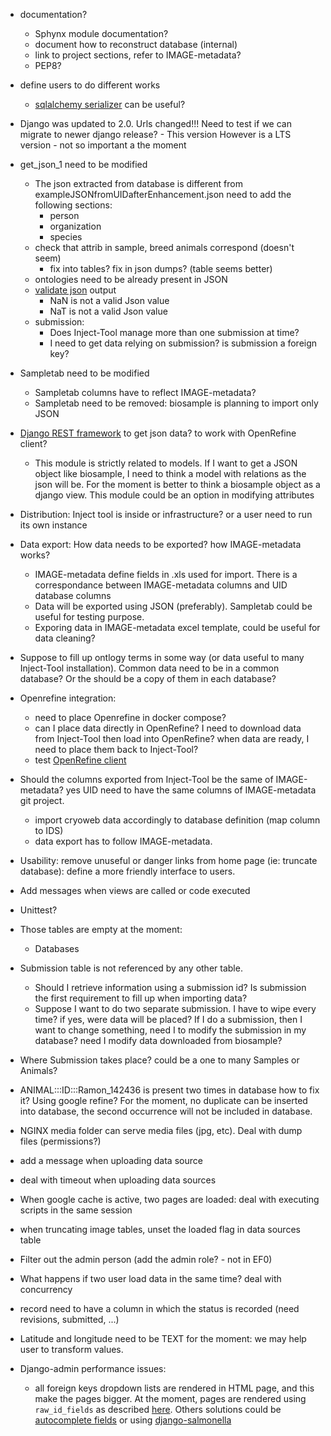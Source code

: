 
* documentation?
  - Sphynx module documentation?
  - document how to reconstruct database (internal)
  - link to project sections, refer to IMAGE-metadata?
  - PEP8?

* define users to do different works
  - [sqlalchemy serializer](https://stackoverflow.com/questions/2786664/how-to-create-and-restore-a-backup-from-sqlalchemy)
    can be useful?

* Django was updated to 2.0. Urls changed!!! Need to test if we can migrate to newer
  django release? - This version However is a LTS version - not so important a the moment

* get_json_1 need to be modified
  - The json extracted from database is different from exampleJSONfromUIDafterEnhancement.json
    need to add the following sections:
    * person
    * organization
    * species
  - check that attrib in sample, breed animals correspond (doesn't seem)
    * fix into tables? fix in json dumps? (table seems better)
  - ontologies need to be already present in JSON
  - [validate json](https://jsonlint.com/) output
    * NaN is not a valid Json value
    * NaT is not a valid Json value
  - submission:
    * Does Inject-Tool manage more than one submission at time?
    * I need to get data relying on submission? is submission a foreign key?

* Sampletab need to be modified
  - Sampletab columns have to reflect IMAGE-metadata?
  - Sampletab need to be removed: biosample is planning to import only JSON

* [Django REST framework](http://www.django-rest-framework.org/) to get json data?
  to work with OpenRefine client?
  - This module is strictly related to models. If I want to get a JSON object like
    biosample, I need to think a model with relations as the json will be. For the
    moment is better to think a biosample object as a django view. This module could
    be an option in modifying attributes

* Distribution: Inject tool is inside or infrastructure? or a user need to run its
  own instance

* Data export: How data needs to be exported? how IMAGE-metadata works?
  - IMAGE-metadata define fields in .xls used for import. There is a correspondance
    between IMAGE-metadata columns and UID database columns
  - Data will be exported using JSON (preferably). Sampletab could be useful
    for testing purpose.
  - Exporing data in IMAGE-metadata excel template, could be useful for data
    cleaning?

* Suppose to fill up ontlogy terms in some way (or data useful to many Inject-Tool
  installation). Common data need to be in a common database? Or the should be a copy
  of them in each database?

* Openrefine integration:
  - need to place Openrefine in docker compose?
  - can I place data directly in OpenRefine? I need to download data from Inject-Tool
    then load into OpenRefine? when data are ready, I need to place them back to Inject-Tool?
  - test [OpenRefine client](https://github.com/OpenRefine/refine-client-py)

* Should the columns exported from Inject-Tool be the same of IMAGE-metadata? yes
  UID need to have the same columns of IMAGE-metadata git project.
  - import cryoweb data accordingly to database definition (map column to IDS)
  - data export has to follow IMAGE-metadata.

* Usability: remove unuseful or danger links from home page (ie: truncate database):
  define a more friendly interface to users.

* Add messages when views are called or code executed

* Unittest?

* Those tables are empty at the moment:
  - Databases

* Submission table is not referenced by any other table.
  - Should I retrieve information using a submission id? Is submission the first
    requirement to fill up when importing data?
  - Suppose I want to do two separate submission. I have to wipe every time? if
    yes, were data will be placed? If I do a submission, then I want to change something,
    need I to modify the submission in my database? need I modify data downloaded
    from biosample?

* Where Submission takes place? could be a one to many Samples or Animals?

* ANIMAL:::ID:::Ramon_142436 is present two times in database how to fix it?
  Using google refine? For the moment, no duplicate can be inserted into database,
  the second occurrence will not be included in database.

* NGINX media folder can serve media files (jpg, etc). Deal with dump files (permissions?)

* add a message when uploading data source

* deal with timeout when uploading data sources

* When google cache is active, two pages are loaded: deal with executing scripts in
  the same session

* when truncating image tables, unset the loaded flag in data sources table

* Filter out the admin person (add the admin role? - not in EF0)

* What happens if two user load data in the same time? deal with concurrency

* record need to have a column in which the status is recorded (need revisions,
  submitted, ...)

* Latitude and longitude need to be TEXT for the moment: we may help user to transform
  values.

* Django-admin performance issues:
  - all foreign keys dropdown lists are rendered in HTML page, and this make the
  pages bigger. At the moment, pages are rendered using `raw_id_fields` as described
  [here](https://books.agiliq.com/projects/django-admin-cookbook/en/latest/many_fks.html).
  Others solutions could be [autocomplete fields](http://django-extensions.readthedocs.io/en/latest/admin_extensions.html?highlight=ForeignKeyAutocompleteAdmin)
  or using [django-salmonella](https://github.com/lincolnloop/django-dynamic-raw-id)
